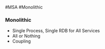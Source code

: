 #MSA #Monolithic

### Monolithic

* Single Process, Single RDB for All Services
* All or Nothing
* Coupling